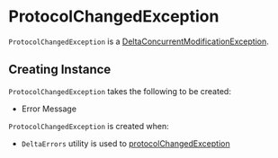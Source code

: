 # ProtocolChangedException

`ProtocolChangedException` is a [DeltaConcurrentModificationException](DeltaConcurrentModificationException.md).

## Creating Instance

`ProtocolChangedException` takes the following to be created:

* <span id="message"> Error Message

`ProtocolChangedException` is created when:

* `DeltaErrors` utility is used to [protocolChangedException](../DeltaErrors.md#protocolChangedException)
